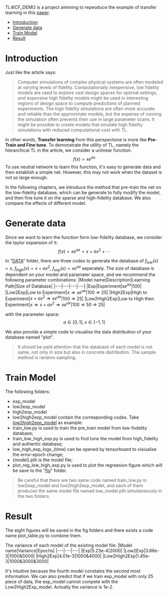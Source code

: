 TL4ICF_DEMO is a project aimming to repeoduce the example of transfer learning in this [paper](https://ieeexplore.ieee.org/document/8932676?arnumber=8932676).

- [Introduction](#introduction)
- [Generate data](#generate-data)
- [Train Model](#train-model)
- [Result](#result)


# Introduction 
Just like the article says:
> Computer simulations of complex physical systems are often modeled at varying levels of fidelity. Computationally inexpensive, low fidelity models are used to explore vast design spaces for optimal settings, and expensive high fidelity models might be used in interesting regions of design space to compute predictions of planned experiments. The high fidelity simulations are often more accurate and reliable than the approximate models, but the expense of running the simulation often prevents their use in large parameter scans. It might be possible to create models that emulate high fidelity simulations with reduced computational cost with TL.

In other words, **Transfer learning** from this perspectsive is more like **Pre-Train and Fine tune**. To demonstrate the utility of TL, namely the hierarchical TL in the article, we consider a unlinear function:
$$f(x)=xe^{ax}$$
To use neutral network to learn this function, it's easy to generate data and then establish a simple net. However, this may not work when the dataset is not so large enough.

In the following chapters, we introduce the method that pre-train the net on the low-fidelity database, which can be generate to fully modify the model, and then fine tune it on the sparse and high-fidelity database. We also compare the effects of different model.

# Generate data
Since we want to learn the function form low-fidelity database, we consider the taylor expansion of it:
$$f(x)=xe^{ax}=x+ax^2+\cdots$$

In "[DATA](https://github.com/xuxu20040407/TL4ICF_DEMO/tree/main/DATA)" folder, there are three codes to generate the database of $f_{low}(x)=x$, $f_{high}(x)=x+ax^2$, $f_{exp}(x)=xe^{ax}$ seperately. The size of database is dependent on your model and paramater space, and we recommend the following parameter combinations:
|Model name|Description|Learning Path|Size of Database|
|---|---|---|---|
|Exp|Experiment|$xe^{ax}$|100|
|Low2Exp|Low to Experiment|$x\Rightarrow xe^{ax}$|100 $\Rightarrow$ 25|
|High2Exp|High to Experiment|$x+ax^2\Rightarrow xe^{ax}$|100 $\Rightarrow$ 25|
|Low2High2Exp|Low to High then Experiment|$x\Rightarrow x+ax^2\Rightarrow xe^{ax}$|100 $\Rightarrow$ 50 $\Rightarrow$ 25|

with the parameter space:
$$a\in[0,1],x\in [-1,1]$$

We also provide a simple code to visualise the data distribution of your database named "plot".

> It should be paid attention that the database of each model is not same, not only in size but also in concrete distribution. The sample method is random sampling.

# Train Model
The following folders:
- exp_model
- low2exp_model
- high2exp_model
- low2high2exp_model
contain the corresponding codes. Take [low2high2exp_model](https://github.com/xuxu20040407/TL4ICF_DEMO/tree/main/low2high2exp_model) as example:
- train_low.py is used to train the pre_train model from low-fodelity database;
- train_low_high_exp.py is used to find tune the model from high_fidelity and authentic database;
- low_high_exp_logs_{time} can be opened by tensorboard to visiualise the error-epoch change;
- {model}.pth is the model file;
- plot_reg_low_high_exp.py is used to plot the regreesion figure which will be save to the "[fig](https://github.com/xuxu20040407/TL4ICF_DEMO/tree/main/fig)" folder.

> Be careful that there are two same code named train_low.py in low2exp_model and low2high2exp_model, and each of them produces the same model file named low_model.pth simutaneously in the two folders.

# Result
The eight figures will be saved in the fig folders and there exists a code name plot_table.py to combine them.

The variance of each model of the existing model file:
|Model name|Variance|Epochs|
|---|---|---|
|Exp|5.23e-4|2000|
|Low2Exp|3.86e-3|1000&5000|
|High2Exp|4.01e-3|1000&4000|
|Low2High2Exp|1.45e-3|1000&3000&3000|

It's intuitive because the fourth model constains the second most information. We can also predict that if we train exp_model with only 25 piece of data, the exp_model cannot compete with the Low2High2Exp_model. Actually the variance is 1e-2.
